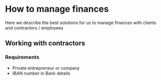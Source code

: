 # How to manage finances
Here we describe the best solutions for us to manage finances with clients and contractors / employees


## Working with contractors

### Requirements

- Private entrepreneur or company
- IBAN number in Bank details

